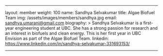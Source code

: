 ﻿---

layout: member
weight: 100
name: Sandhya Selvakumar
title: Algae Biofuel Team
img: /assets/images/members/sandhya.jpg
email: sandhya.umarani@gmail.com
biography: >
  Sandhya Selvakumar is a first-year engineering student at UBC. She has a strong passion for research and an interest in biofuels and clean energy. This is her first year in UBC Envision as part of the Algae Biofuel Team. 
linkedin: https://www.linkedin.com/in/sandhya-selvakumar-331693153/

---